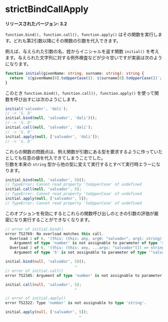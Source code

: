 # strictBindCallApply

**リリースされたバージョン: 3.2**

`function.bind(), function.call(), function.apply()` はその関数を実行します。どれも第2引数以降にその関数の引数を代入できます。

例えば、与えられた引数の名、姓からイニシャルを返す関数 `initial()` を考えます。与えられた文字列に対する例外検査などが少々甘いですが実装は次のようになります。

```typescript
function initial(givenName: string, surname: string): string {
  return `${givenName[0].toUpperCase()}. ${surname[0].toUpperCase()}`;
}
```

このとき `function.bind(), function.call(), function.apply()` を使って関数を呼び出すには次のようにします。

```typescript
initial('salvador', 'dali');
// -> 'S. D'
initial.bind(null, 'salvador', 'dali')();
// -> 'S. D'
initial.call(null, 'salvador', 'dali');
// -> 'S. D'
initial.apply(null, ['salvador', 'dali']);
// -> 'S. D'
```

これらの関数の問題点は、例え関数が引数にある型を要求するように作っていたとしても任意の値を代入できてしまうことでした。  
引数を本来の `string` 型から他の型に変えて実行するとすべて実行時エラーになります。

```typescript
initial.bind(null, 'salvador', 5)();
// TypeError: Cannot read property 'toUpperCase' of undefined
initial.call(null, 'salvador', 5);
// TypeError: Cannot read property 'toUpperCase' of undefined
initial.apply(null, ['salvador', 5]);
// TypeError: Cannot read property 'toUpperCase' of undefined
```

このオプションを有効にするとこれらの関数呼び出しのときの引数の評価が厳密になり実行することができなくなります。

```typescript
// error of initial.bind()
error TS2769: No overload matches this call.
  Overload 1 of 6, '(this: (this: any, arg0: "salvador", arg1: string) => string, thisArg: any, arg0: "salvador", arg1: string): () => string', gave the following error.
    Argument of type 'number' is not assignable to parameter of type 'string'.
  Overload 2 of 6, '(this: (this: any, ...args: "salvador"[]) => string, thisArg: any, ...args: "salvador"[]): (...args: "salvador"[]) => string', gave the following error.
    Argument of type '5' is not assignable to parameter of type '"salvador"'.

initial.bind(null, 'salvador', 5)();
                               ~
// error of initial.call()
error TS2345: Argument of type 'number' is not assignable to parameter of type 'string'.

initial.call(null, 'salvador', 5);
                               ~

// error of initial.apply()
error TS2322: Type 'number' is not assignable to type 'string'.

initial.apply(null, ['salvador', 5]);
                                 ~
```

